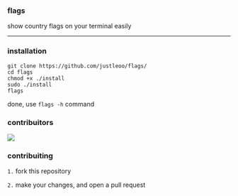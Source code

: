 ### flags

show country flags on your terminal easily 

<hr>

### installation

```
git clone https://github.com/justleoo/flags/
cd flags
chmod +x ./install
sudo ./install
flags
```

done, use `flags -h` command

### contribuitors


<a href="https://github.com/justleoo/flags/graphs/contributors">
  <img src="https://contrib.rocks/image?repo=justleoo/flags" />
</a>

### contribuiting 

`1.` fork this repository

`2.` make your changes, and open a pull request
